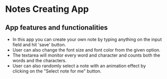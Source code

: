 # Notes Creating App

## App features and functionalities

* In this app you can create your own note by typing anything on the input field and hit 'save' button.
* User can also change the font size and font color from the given option.
* The textarea will monitor every word and character and counts both the words and the characters.
* User can also randomly select a note with an animation effect by clicking on the "Select note for me" button.
